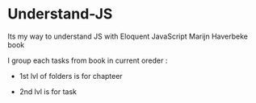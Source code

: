 # Understand-JS
Its my way to understand JS with Eloquent JavaScript Marijn Haverbeke book

I group each tasks from book in current oreder :

  * 1st lvl of folders is for chapteer
  
  * 2nd lvl is for task
